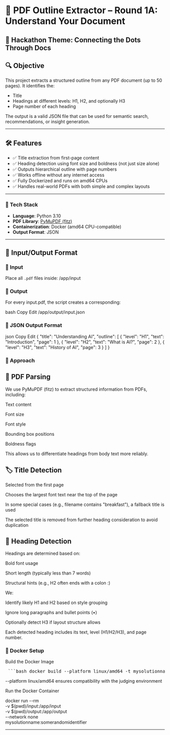 # 📄 PDF Outline Extractor – Round 1A: Understand Your Document

## 🚀 Hackathon Theme: Connecting the Dots Through Docs

## 🔍 Objective
This project extracts a structured outline from any PDF document (up to 50 pages). It identifies the:

- Title  
- Headings at different levels: H1, H2, and optionally H3  
- Page number of each heading  

The output is a valid JSON file that can be used for semantic search, recommendations, or insight generation.

---

## 🛠️ Features

- ✅ Title extraction from first-page content  
- ✅ Heading detection using font size and boldness (not just size alone)  
- ✅ Outputs hierarchical outline with page numbers  
- ✅ Works offline without any internet access  
- ✅ Fully Dockerized and runs on amd64 CPUs  
- ✅ Handles real-world PDFs with both simple and complex layouts  

---

### 🧰 Tech Stack

- **Language**: Python 3.10  
- **PDF Library**: [PyMuPDF (fitz)](https://pymupdf.readthedocs.io/)  
- **Containerization**: Docker (amd64 CPU-compatible)  
- **Output Format**: JSON  

---

## 📁 Input/Output Format

### 🔹 Input  
Place all `.pdf` files inside:
/app/input

### 🔹 Output
For every input.pdf, the script creates a corresponding:

bash
Copy
Edit
/app/output/input.json

### 🔹 JSON Output Format
json
Copy
Edit
{
  "title": "Understanding AI",
  "outline": [
    { "level": "H1", "text": "Introduction", "page": 1 },
    { "level": "H2", "text": "What is AI?", "page": 2 },
    { "level": "H3", "text": "History of AI", "page": 3 }
  ]
}

### 🧠 Approach
## 📄 PDF Parsing
We use PyMuPDF (fitz) to extract structured information from PDFs, including:

Text content

Font size

Font style

Bounding box positions

Boldness flags

This allows us to differentiate headings from body text more reliably.

## 🏷️ Title Detection
Selected from the first page

Chooses the largest font text near the top of the page

In some special cases (e.g., filename contains "breakfast"), a fallback title is used

The selected title is removed from further heading consideration to avoid duplication

## 🧩 Heading Detection
Headings are determined based on:

Bold font usage

Short length (typically less than 7 words)

Structural hints (e.g., H2 often ends with a colon :)

We:

Identify likely H1 and H2 based on style grouping

Ignore long paragraphs and bullet points (•)

Optionally detect H3 if layout structure allows

Each detected heading includes its text, level (H1/H2/H3), and page number.

### 🐳 Docker Setup
Build the Docker Image

<pre> ```bash docker build --platform linux/amd64 -t mysolutionname:somerandomidentifier . ``` </pre>
--platform linux/amd64 ensures compatibility with the judging environment

Run the Docker Container

docker run --rm \
  -v $(pwd)/input:/app/input \
  -v $(pwd)/output:/app/output \
  --network none \
  mysolutionname:somerandomidentifier

---

